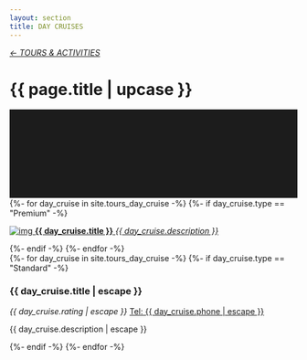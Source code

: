 ```yaml
---
layout: section
title: DAY CRUISES
---
```

<div class="content-section">
    <em class="left-text"><a href="tours.html">&larr; TOURS &amp; ACTIVITIES</a></em>
    <h1 class="left-text" id="wide-tours">{{ page.title | upcase }}</h1>
    <svg xmlns="http://www.w3.org/2000/svg" viewBox="0 0 650 200">
		<rect width="650" height="200" style="fill:#1c1c1c"/>
	</svg>
</div>


<div class="content">
<div class="decoration"></div>
{%- for day_cruise in site.tours_day_cruise -%}
	{%- if day_cruise.type == "Premium" -%}
	<a href="{{ day_cruise.url | remove: '/' }}">
		<div class="container no-bottom">
			<p class="column-responsive half-bottom">
			<img src="assets/images/logo/{{ day_cruise.logo }}.jpg" alt="img">
			<strong>{{ day_cruise.title }}</strong>
			<em>{{ day_cruise.description }}</em>
			<div class="clear"></div>
			</p>
		</div>
	</a>
	<div class="decoration"></div>
	{%- endif -%}
{%- endfor -%}

</div><!-- /Premium -->

<div class="content">
	<div class="clear"></div>
	<div class="decoration"></div>
	{%- for day_cruise in site.tours_day_cruise -%}
		{%- if day_cruise.type == "Standard" -%}
		<div class="container">
			<h3>{{ day_cruise.title | escape }}</h3>
			<em class="ratings">{{ day_cruise.rating | escape }}</em>
			<a class="contact-call" href="tel:{{ day_cruise.phone | escape }}">Tel: {{ day_cruise.phone | escape }}</a>
			<p class="no-bottom">
			{{ day_cruise.description | escape }}
			</p>
		</div>
		<div class="decoration"></div>
		{%- endif -%}
	{%- endfor -%}

</div><!-- /Standard -->